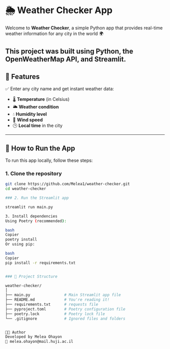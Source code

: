 # 🌦️ Weather Checker App

Welcome to **Weather Checker**, a simple Python app that provides real-time weather information for any city in the world 🌍

This project was built using Python, the OpenWeatherMap API, and Streamlit. 
---

## 🔧 Features

✅ Enter any city name and get instant weather data:
- 🌡️ **Temperature** (in Celsius)  
- 🌥️ **Weather condition**  
- 💧 **Humidity level**  
- 💨 **Wind speed**  
- 🕒 **Local time** in the city  

---

## 🚀 How to Run the App

To run this app locally, follow these steps:

### 1. Clone the repository

```bash
git clone https://github.com/Melea1/weather-checker.git
cd weather-checker

### 2. Run the Streamlit app

streamlit run main.py

3. Install dependencies
Using Poetry (recommended):

bash
Copier
poetry install
Or using pip:

bash
Copier
pip install -r requirements.txt


### 📁 Project Structure

weather-checker/
│
├── main.py               # Main Streamlit app file
├── README.md             # You're reading it!
├── requirements.txt      # requests file
├── pyproject.toml        # Poetry configuration file
├── poetry.lock           # Poetry lock file
└── .gitignore            # Ignored files and folders


👩‍💻 Author
Developed by Melea Ohayon
📧 melea.ohayon@mail.huji.ac.il

